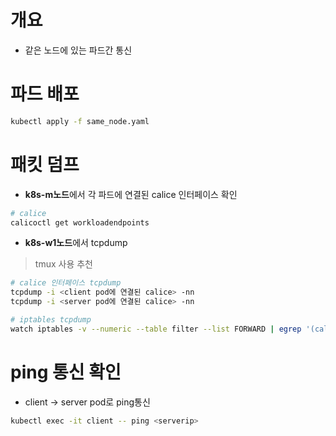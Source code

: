 # 개요
* 같은 노드에 있는 파드간 통신

# 파드 배포
```sh
kubectl apply -f same_node.yaml
```

# 패킷 덤프
* **k8s-m노드**에서 각 파드에 연결된 calice 인터페이스 확인
```sh
# calice 
calicoctl get workloadendpoints
```

* **k8s-w1노드**에서 tcpdump
> tmux 사용 추천
```sh
# calice 인터페이스 tcpdump
tcpdump -i <client pod에 연결된 calice> -nn
tcpdump -i <server pod에 연결된 calice> -nn

# iptables tcpdump
watch iptables -v --numeric --table filter --list FORWARD | egrep '(cali-FORWARD|pkts)'
```

# ping 통신 확인
* client -> server pod로 ping통신
```sh
kubectl exec -it client -- ping <serverip>
```
